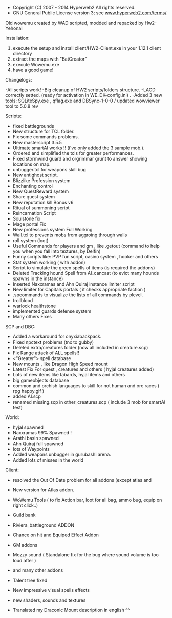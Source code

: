 * Copyright (C) 2007 - 2014 Hyperweb2 All rights reserved.
* GNU General Public License version 3; see www.hyperweb2.com/terms/


Old wowemu created by WAD scripted, modded and repacked by Hw2-Yehonal

Installation:

1) execute the setup and install client/HW2-Client.exe in your 1.12.1 client directory
2) extract the maps with "BatCreator"
3) execute Wowemu.exe
4) have a good game!


Changelogs:

-All scripts work!
-Big cleanup of HW2 scripts/folders structure.
-LACD correctly setted. (ready for activation in WE_DK-config.ini) .
-Added 3 new tools: SQLiteSpy.exe , qflag.exe and DBSync-1-0-0 / updated wowviewer tool to 5.0.8 rev

Scripts:

- fixed battlegrounds
- New structure for TCL folder.
- Fix some commands problems.
- New masterscript 3.5.5
- Ultimate smartAI works !! (i've only added the 3 sample mob.).
- Ordered and simplified the tcls for greater performances.
- Fixed stormwind guard and orgrimmar grunt to answer showing locations on map.
- unbugger.tcl for weapons skill bug
- New antighost script.
- Blizzlike Profession system
- Enchanting control
- New QuestReward system
- Share quest system
- New reputation kill Bonus v6
- Ritual of summoning script
- Reincarnation Script
- Soulstone fix
- Mage portal Fix
- New professions system Full Working
- Wall.tcl to prevents mobs from aggroing through walls
- roll system (loot)
- Useful Commands for players and gm , like .getout (command to help you when you fall into textures, by Delfin)
- Funny scripts like: PVP fun script, casino system , hooker and others
- Stat system working ( with addon)
- Script to simulate the green spells of items (is required the addons)
- Deleted Tracking hound Spell from AI_cancast (to evict many hounds spawns in the instance)
- Inserted Naxxramas and Ahn Quiraj instance limiter script
- New limiter for Capitals portals ( it checks appropriate faction )
- .spcommands to visualize the lists of all commands by plevel.
- trollblood
- warlock healthstone
- implemented guards defense system
- Many others Fixes

SCP and DBC:

- Added a workaround for onyxiabackpack.
- Fixed npctext problems (tnx to gubby)
- Deleted extra/creatures folder (now all included in creature.scp)
- Fix Range attack of ALL spells!!
- <"Greater"> spell database
- New mounts , like Dragon High Speed mount
- Latest Fix For quest , creatures and others ( hyjal creatures added)
- Lots of new items like tabards, hyjal items and others
- big gameobjects database
- common and orchish languages to skill for not human and orc races ( rpg happy.gif )
- added AI.scp
- renamed missing.scp in other_creatures.scp ( include 3 mob for smartAI test)


World:

- hyjal spawned
- Naxxramas 99% Spawned !
- Arathi basin spawned
- Ahn Quiraj full spawned
- lots of Waypoints
- Added weapons unbugger in gurubashi arena.
- Added lots of misses in the world


Client:

- resolved the Out Of Date problem for all addons (except atlas and
- New version for Atlas addon.
- WoWemu Tools ( to fix Action bar, loot for all bag, ammo bug, equip on right click..)
- Guild bank
- Riviera_battleground ADDON
- Chance on hit and Equiped Effect Addon
- GM addons
- Mozzy sound ( Standalone fix for the bug where sound volume is too loud after )
- and many other addons



- Talent tree fixed
- New impressive visual spells effects
- new shaders, sounds and textures
- Translated my Draconic Mount description in english ^^

